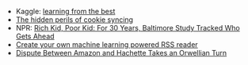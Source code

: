 * Kaggle: [learning from the best](http://blog.kaggle.com/2014/08/01/learning-from-the-best/)
* [The hidden perils of cookie syncing](https://freedom-to-tinker.com/blog/englehardt/the-hidden-perils-of-cookie-syncing/)
* NPR: [Rich Kid, Poor Kid: For 30 Years, Baltimore Study Tracked Who Gets Ahead](http://www.npr.org/blogs/ed/2014/08/07/335285098/rich-kid-poor-kid-for-30-years-baltimore-study-tracked-who-gets-ahead)
* [Create your own machine learning powered RSS reader](http://blog.algorithmia.com/post/93293999119/create-your-own-machine-learning-powered-rss-reader-in)
* [Dispute Between Amazon and Hachette Takes an Orwellian Turn](http://mobile.nytimes.com/blogs/bits/2014/08/09/orwell-is-amazons-latest-target-in-battle-against-hachette/?_php=true&_type=blogs&_r=0)